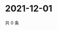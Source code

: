# 2021-12-01

共 0 条

<!-- BEGIN WEIBO -->
<!-- 最后更新时间 Wed Dec 01 2021 06:14:47 GMT+0800 (China Standard Time) -->

<!-- END WEIBO -->

